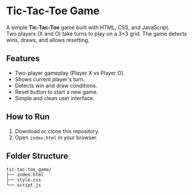 # Tic-Tac-Toe Game

A simple **Tic-Tac-Toe** game built with HTML, CSS, and JavaScript.  
Two players (X and O) take turns to play on a 3×3 grid. The game detects wins, draws, and allows resetting.

## Features
- Two-player gameplay (Player X vs Player O).
- Shows current player's turn.
- Detects win and draw conditions.
- Reset button to start a new game.
- Simple and clean user interface.

## How to Run
1. Download or clone this repository.
2. Open `index.html` in your browser.

## Folder Structure

```text
tic-tac-toe_game/
├── index.html
├── style.css
└── script.js 
